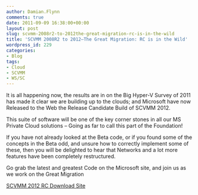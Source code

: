 ```yaml
---
author: Damian.Flynn
comments: true
date: 2011-09-09 16:38:00+00:00
layout: post
slug: scvmm-2008r2-to-2012the-great-migration-rc-is-in-the-wild
title: 'SCVMM 2008R2 to 2012–The Great Migration: RC is in the Wild'
wordpress_id: 229
categories:
- Blog
tags:
- Cloud
- SCVMM
- WS/SC
---
```


It is all happening now, the results are in on the Big Hyper-V Survey of 2011 has made it clear we are building up to the clouds; and Microsoft have now Released to the Web the Release Candidate Build of SCVMM 2012.

This suite of software will be one of the key corner stones in all our MS Private Cloud solutions – Going as far to call this part of the Foundation!

If you have not already looked at the Beta code, or if you found some of the concepts in the Beta odd, and unsure how to correctly implement some of these, then you will be delighted to hear that Networks and a lot more features have been completely restructured.

Go grab the latest and greatest Code on the Microsoft site, and join us as we work on the Great Migration

[SCVMM 2012 RC Download Site](http://www.microsoft.com/download/en/details.aspx?displaylang=en&id=27252)
